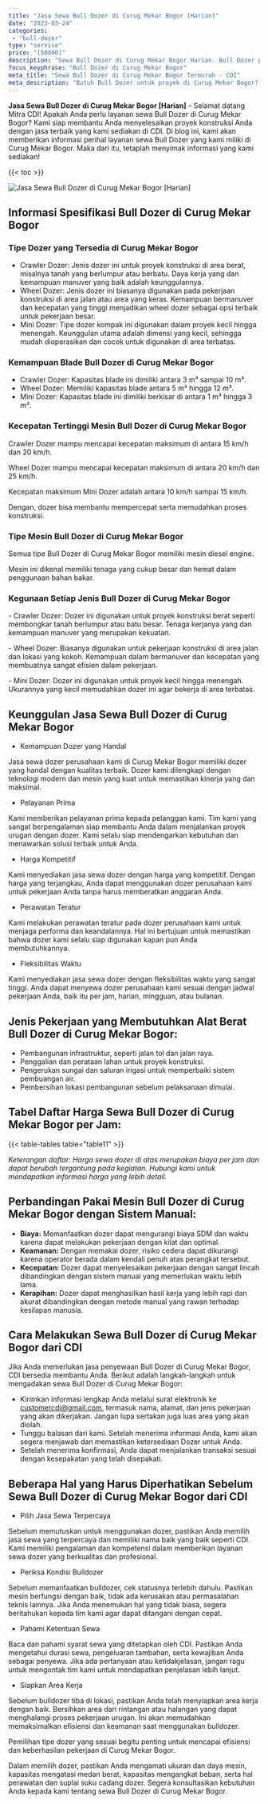 ```yaml
---
title: "Jasa Sewa Bull Dozer di Curug Mekar Bogor [Harian]"
date: "2023-03-24"
categories:
 - "bull-dozer"
type: "service"
price: "[50000]"
description: "Sewa Bull Dozer di Curug Mekar Bogor Harian. Bull Dozer profesional untuk kebutuhan proyek konstruksi dengan performa maksimal. Hubungi kami untuk informasi lebih detail."
focus_keyphrase: "Bull Dozer di Curug Mekar Bogor"
meta_title: "Sewa Bull Dozer di Curug Mekar Bogor Termurah - CDI"
meta_description: "Butuh Bull Dozer untuk proyek di Curug Mekar Bogor? Kami adalah solusi tepat dengan harga kompetitif. Klik untuk info lebih lanjut."
---
```


**Jasa Sewa Bull Dozer di Curug Mekar Bogor [Harian]** – Selamat datang Mitra CDI! Apakah Anda perlu layanan sewa Bull Dozer di Curug Mekar Bogor? Kami siap membantu Anda menyelesaikan proyek konstruksi Anda dengan jasa terbaik yang kami sediakan di CDI. Di blog ini, kami akan memberikan informasi perihal layanan sewa Bull Dozer yang kami miliki di Curug Mekar Bogor. Maka dari itu, tetaplah menyimak informasi yang kami sediakan!

{{< toc >}}

![Jasa Sewa Bull Dozer di Curug Mekar Bogor [Harian]](/images/bull-dozer/bull-dozer-03.jpg)

## Informasi Spesifikasi Bull Dozer di Curug Mekar Bogor

### Tipe Dozer yang Tersedia di Curug Mekar Bogor

*   Crawler Dozer: Jenis dozer ini untuk proyek konstruksi di area berat, misalnya tanah yang berlumpur atau berbatu. Daya kerja yang dan kemampuan manuver yang baik adalah keunggulannya.
*   Wheel Dozer: Jenis dozer ini biasanya digunakan pada pekerjaan konstruksi di area jalan atau area yang keras. Kemampuan bermanuver dan kecepatan yang tinggi menjadikan wheel dozer sebagai opsi terbaik untuk pekerjaan besar.
*   Mini Dozer: Tipe dozer kompak ini digunakan dalam proyek kecil hingga menengah. Keunggulan utama adalah dimensi yang kecil, sehingga mudah dioperasikan dan cocok untuk digunakan di area terbatas.

### Kemampuan Blade Bull Dozer di Curug Mekar Bogor

*   Crawler Dozer: Kapasitas blade ini dimiliki antara 3 m³ sampai 10 m³.
*   Wheel Dozer: Memiliki kapasitas blade antara 5 m³ hingga 12 m³.
*   Mini Dozer: Kapasitas blade ini dimiliki berkisar di antara 1 m³ hingga 3 m³.

### Kecepatan Tertinggi Mesin Bull Dozer di Curug Mekar Bogor

Crawler Dozer mampu mencapai kecepatan maksimum di antara 15 km/h dan 20 km/h.

Wheel Dozer mampu mencapai kecepatan maksimum di antara 20 km/h dan 25 km/h.

Kecepatan maksimum Mini Dozer adalah antara 10 km/h sampai 15 km/h.

Dengan, dozer bisa membantu mempercepat serta memudahkan proses konstruksi.

### Tipe Mesin Bull Dozer di Curug Mekar Bogor

Semua tipe Bull Dozer di Curug Mekar Bogor memiliki mesin diesel engine.

Mesin ini dikenal memiliki tenaga yang cukup besar dan hemat dalam penggunaan bahan bakar.

### Kegunaan Setiap Jenis Bull Dozer di Curug Mekar Bogor

\- Crawler Dozer: Dozer ini digunakan untuk proyek konstruksi berat seperti membongkar tanah berlumpur atau batu besar. Tenaga kerjanya yang dan kemampuan manuver yang merupakan kekuatan.

\- Wheel Dozer: Biasanya digunakan untuk pekerjaan konstruksi di area jalan dan lokasi yang kokoh. Kemampuan dalam bermanuver dan kecepatan yang membuatnya sangat efisien dalam pekerjaan.

\- Mini Dozer: Dozer ini digunakan untuk proyek kecil hingga menengah. Ukurannya yang kecil memudahkan dozer ini agar bekerja di area terbatas.

## Keunggulan Jasa Sewa Bull Dozer di Curug Mekar Bogor

*   Kemampuan Dozer yang Handal

Jasa sewa dozer perusahaan kami di Curug Mekar Bogor memiliki dozer yang handal dengan kualitas terbaik. Dozer kami dilengkapi dengan teknologi modern dan mesin yang kuat untuk memastikan kinerja yang dan maksimal.
*   Pelayanan Prima

Kami memberikan pelayanan prima kepada pelanggan kami. Tim kami yang sangat berpengalaman siap membantu Anda dalam menjalankan proyek urugan dengan dozer. Kami selalu siap mendengarkan kebutuhan dan menawarkan solusi terbaik untuk Anda.
*   Harga Kompetitif

Kami menyediakan jasa sewa dozer dengan harga yang kompetitif. Dengan harga yang terjangkau, Anda dapat menggunakan dozer perusahaan kami untuk pekerjaan Anda tanpa harus memberatkan anggaran Anda.
*   Perawatan Teratur

Kami melakukan perawatan teratur pada dozer perusahaan kami untuk menjaga performa dan keandalannya. Hal ini bertujuan untuk memastikan bahwa dozer kami selalu siap digunakan kapan pun Anda membutuhkannya.
*   Fleksibilitas Waktu

Kami menyediakan jasa sewa dozer dengan fleksibilitas waktu yang sangat tinggi. Anda dapat menyewa dozer perusahaan kami sesuai dengan jadwal pekerjaan Anda, baik itu per jam, harian, mingguan, atau bulanan.

## Jenis Pekerjaan yang Membutuhkan Alat Berat Bull Dozer di Curug Mekar Bogor:

*   Pembangunan infrastruktur, seperti jalan tol dan jalan raya.
*   Penggalian dan perataan lahan untuk proyek konstruksi.
*   Pengerukan sungai dan saluran irigasi untuk memperbaiki sistem pembuangan air.
*   Pembersihan lokasi pembangunan sebelum pelaksanaan dimulai.

## Tabel Daftar Harga Sewa Bull Dozer di Curug Mekar Bogor per Jam:

{{< table-tables table="table11" >}}

_Keterangan daftar: Harga sewa dozer di atas merupakan biaya per jam dan dapat berubah tergantung pada kegiatan. Hubungi kami untuk mendapatkan informasi harga yang lebih detail._

## Perbandingan Pakai Mesin Bull Dozer di Curug Mekar Bogor dengan Sistem Manual:

*   **Biaya:** Memanfaatkan dozer dapat mengurangi biaya SDM dan waktu karena dapat melakukan pekerjaan dengan kilat dan optimal.
*   **Keamanan:** Dengan memakai dozer, risiko cedera dapat dikurangi karena operator berada dalam kendali penuh atas perangkat tersebut.
*   **Kecepatan:** Dozer dapat menyelesaikan pekerjaan dengan sangat lincah dibandingkan dengan sistem manual yang memerlukan waktu lebih lama.
*   **Kerapihan:** Dozer dapat menghasilkan hasil kerja yang lebih rapi dan akurat dibandingkan dengan metode manual yang rawan terhadap kesilapan manusia.

## Cara Melakukan Sewa Bull Dozer di Curug Mekar Bogor dari CDI

Jika Anda memerlukan jasa penyewaan Bull Dozer di Curug Mekar Bogor, CDI bersedia membantu Anda. Berikut adalah langkah-langkah untuk mengadakan sewa Bull Dozer di Curug Mekar Bogor:

*   Kirimkan informasi lengkap Anda melalui surat elektronik ke customercdi@gmail.com, termasuk nama, alamat, dan jenis pekerjaan yang akan dikerjakan. Jangan lupa sertakan juga luas area yang akan diolah.
*   Tunggu balasan dari kami. Setelah menerima informasi Anda, kami akan segera menjawab dan memastikan ketersediaan Dozer untuk Anda.
*   Setelah menerima konfirmasi, Anda dapat menjalankan transaksi sesuai dengan kesepakatan yang telah disepakati.

## Beberapa Hal yang Harus Diperhatikan Sebelum Sewa Bull Dozer di Curug Mekar Bogor dari CDI

*   Pilih Jasa Sewa Terpercaya

Sebelum memutuskan untuk menggunakan dozer, pastikan Anda memilih jasa sewa yang terpercaya dan memiliki nama baik yang baik seperti CDI. Kami memiliki pengalaman dan kompetensi dalam memberikan layanan sewa dozer yang berkualitas dan profesional.
*   Periksa Kondisi Bulldozer

Sebelum memanfaatkan bulldozer, cek statusnya terlebih dahulu. Pastikan mesin berfungsi dengan baik, tidak ada kerusakan atau permasalahan teknis lainnya. Jika Anda menemukan hal yang tidak biasa, segera beritahukan kepada tim kami agar dapat ditangani dengan cepat.
*   Pahami Ketentuan Sewa

Baca dan pahami syarat sewa yang ditetapkan oleh CDI. Pastikan Anda mengetahui durasi sewa, pengeluaran tambahan, serta kewajiban Anda sebagai penyewa. Jika ada pertanyaan atau ketidakjelasan, jangan ragu untuk mengontak tim kami untuk mendapatkan penjelasan lebih lanjut.
*   Siapkan Area Kerja

Sebelum bulldozer tiba di lokasi, pastikan Anda telah menyiapkan area kerja dengan baik. Bersihkan area dari rintangan atau halangan yang dapat menghalangi proses pekerjaan urugan. Ini akan memudahkan memaksimalkan efisiensi dan keamanan saat menggunakan bulldozer.

Pemilihan tipe dozer yang sesuai begitu penting untuk mencapai efisiensi dan keberhasilan pekerjaan di Curug Mekar Bogor.

Dalam memilih dozer, pastikan Anda mengamati ukuran dan daya mesin, kapasitas mengatasi medan berat, kapasitas mengangkat beban, serta hal perawatan dan suplai suku cadang dozer. Segera konsultasikan kebutuhan Anda kepada kami tentang sewa Bull Dozer di Curug Mekar Bogor.